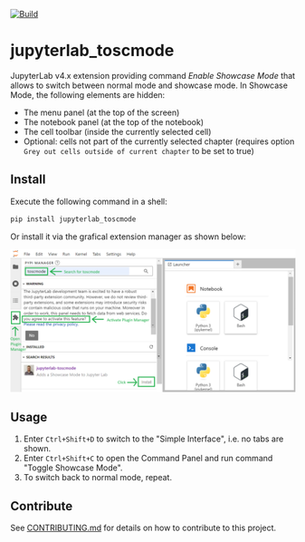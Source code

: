 <!-- badges: start -->
[![Build](https://github.com/toscm/toscmode/actions/workflows/build.yml/badge.svg)](https://github.com/toscm/toscmode/actions/workflows/build.yml)
<!-- badges: end -->

# jupyterlab_toscmode

JupyterLab v4.x extension providing command *Enable Showcase Mode* that allows to switch between normal mode and showcase mode. In Showcase Mode, the following elements are hidden:

-   The menu panel (at the top of the screen)
-   The notebook panel (at the top of the notebook)
-   The cell toolbar (inside the currently selected cell)
-   Optional: cells not part of the currently selected chapter (requires option `Grey out cells outside of current chapter` to be set to true)

## Install

Execute the following command in a shell:

```bash
pip install jupyterlab_toscmode
```

Or install it via the grafical extension manager as shown below:

![GUI-Installation](img/gui_install_annotated.png)

## Usage

1. Enter `Ctrl+Shift+D` to switch to the "Simple Interface", i.e. no tabs are shown.
2. Enter `Ctrl+Shift+C` to open the Command Panel and run command "Toggle Showcase Mode".
3. To switch back to normal mode, repeat.

## Contribute

See [CONTRIBUTING.md](CONTRIBUTING.md) for details on how to contribute to this project.
